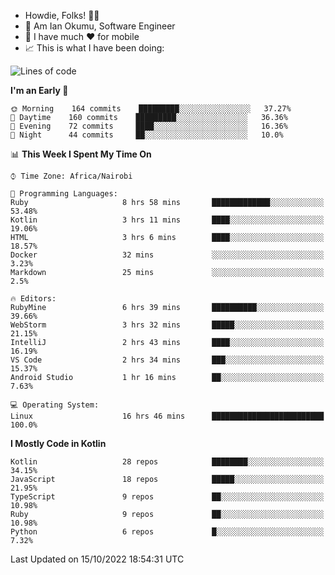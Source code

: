 
* Howdie, Folks! 👋🤓
* 🤪 Am Ian Okumu, Software Engineer
* 📱 I have much ❤️ for mobile
* 📈 This is what I have been doing:
  
<!-- <a href="https://otsembo.github.io/OtsemboPortfolio/" style="margin-right:.5%; margin-top=.5%;">
  <img align="center" src="https://github-readme-stats.vercel.app/api/top-langs/?username=otsembo&layout=compact" />
</a> -->

<!--START_SECTION:waka-->
![Lines of code](https://img.shields.io/badge/From%20Hello%20World%20I%27ve%20Written-782%20Thousand%20lines%20of%20code-blue)

**I'm an Early 🐤** 

```text
🌞 Morning    164 commits    █████████░░░░░░░░░░░░░░░░   37.27% 
🌆 Daytime    160 commits    █████████░░░░░░░░░░░░░░░░   36.36% 
🌃 Evening    72 commits     ████░░░░░░░░░░░░░░░░░░░░░   16.36% 
🌙 Night      44 commits     ██░░░░░░░░░░░░░░░░░░░░░░░   10.0%

```


📊 **This Week I Spent My Time On** 

```text
⌚︎ Time Zone: Africa/Nairobi

💬 Programming Languages: 
Ruby                     8 hrs 58 mins       █████████████░░░░░░░░░░░░   53.48% 
Kotlin                   3 hrs 11 mins       ████░░░░░░░░░░░░░░░░░░░░░   19.06% 
HTML                     3 hrs 6 mins        ████░░░░░░░░░░░░░░░░░░░░░   18.57% 
Docker                   32 mins             ░░░░░░░░░░░░░░░░░░░░░░░░░   3.23% 
Markdown                 25 mins             ░░░░░░░░░░░░░░░░░░░░░░░░░   2.5%

🔥 Editors: 
RubyMine                 6 hrs 39 mins       ██████████░░░░░░░░░░░░░░░   39.66% 
WebStorm                 3 hrs 32 mins       █████░░░░░░░░░░░░░░░░░░░░   21.15% 
IntelliJ                 2 hrs 43 mins       ████░░░░░░░░░░░░░░░░░░░░░   16.19% 
VS Code                  2 hrs 34 mins       ███░░░░░░░░░░░░░░░░░░░░░░   15.37% 
Android Studio           1 hr 16 mins        ██░░░░░░░░░░░░░░░░░░░░░░░   7.63%

💻 Operating System: 
Linux                    16 hrs 46 mins      █████████████████████████   100.0%

```

**I Mostly Code in Kotlin** 

```text
Kotlin                   28 repos            ████████░░░░░░░░░░░░░░░░░   34.15% 
JavaScript               18 repos            █████░░░░░░░░░░░░░░░░░░░░   21.95% 
TypeScript               9 repos             ██░░░░░░░░░░░░░░░░░░░░░░░   10.98% 
Ruby                     9 repos             ██░░░░░░░░░░░░░░░░░░░░░░░   10.98% 
Python                   6 repos             █░░░░░░░░░░░░░░░░░░░░░░░░   7.32%

```



 Last Updated on 15/10/2022 18:54:31 UTC
<!--END_SECTION:waka-->

<br />
<br />
<br />
<br />
<br />
  
  </div>
<!---
otsembo/otsembo is a ✨ special ✨ repository because its `README.md` (this file) appears on your GitHub profile.
You can click the Preview link to take a look at your changes.
--->

